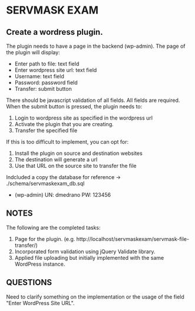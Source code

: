 # SERVMASK EXAM

## Create a wordress plugin.
The plugin needs to have a page in the backend (wp-admin). The page of the plugin will display:
* Enter path to file: text field
* Enter wordpress site url: text field
* Username: text field
* Password: password field
* Transfer: submit button

There should be javascript validation of all fields. All fields are required.
When the submit button is pressed, the plugin needs to:
1. Login to wordpress site as specified in the wordpress url
2. Activate the plugin that you are creating.
3. Transfer the specified file

If this is too difficult to implement, you can opt for:
1. Install the plugin on source and destination websites
2. The destination will generate a url
3. Use that URL on the source site to transfer the file

Indcluded a copy the database for reference -> ./schema/servmaskexam_db.sql
* (wp-admin) UN: dmedrano PW: 123456

## NOTES
The following are the completed tasks:
1. Page for the plugin. (e.g. http://localhost/servmaskexam/servmask-file-transfer/)
2. Incorporated form validation using jQuery Validate library.
3. Applied file uploading but initially implemented with the same WordPress instance.

## QUESTIONS
Need to clarify something on the implementation or the usage of the field "Enter WordPress Site URL". 
